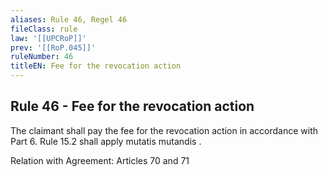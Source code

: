 ```yaml
---
aliases: Rule 46, Regel 46
fileClass: rule
law: '[[UPCRoP]]'
prev: '[[RoP.045]]'
ruleNumber: 46
titleEN: Fee for the revocation action
---
```


## Rule 46 - Fee for the revocation action

The claimant shall pay the fee for the revocation action in accordance with Part 6. Rule 15.2 shall apply 
mutatis mutandis . 

Relation with Agreement: Articles 70 and 71